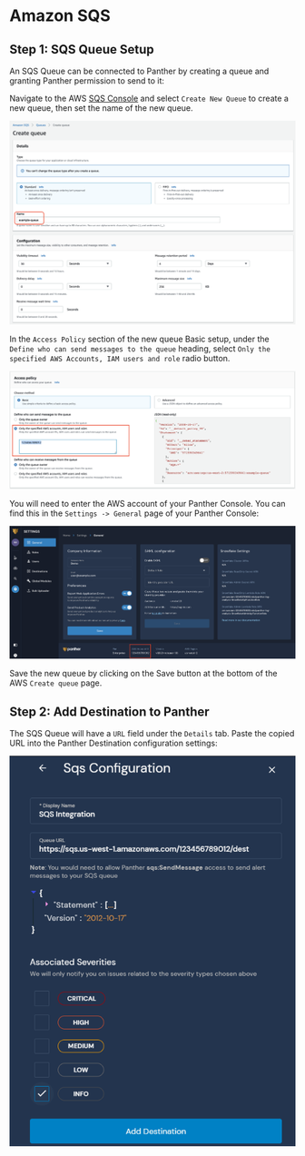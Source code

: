 # Amazon SQS

## Step 1: SQS Queue Setup

An SQS Queue can be connected to Panther by creating a queue and granting Panther permission to send to it:

Navigate to the AWS [SQS Console](https://console.aws.amazon.com/sqs/home) and select `Create New Queue` to create a new queue, then set the name of the new queue.

![](<../../../.gitbook/assets/sqs1 (9) (2) (1) (15).png>)

In the `Access Policy` section of the new queue Basic setup, under the `Define who can send messages to the queue` heading, select `Only the specified AWS Accounts, IAM users and role` radio button.

![](<../../../.gitbook/assets/sqs2 (9) (3) (1) (15).png>)

You will need to enter the AWS account of your Panther Console. You can find this in the `Settings -> General` page of your Panther Console:

![](<../../../.gitbook/assets/sqs3 (9) (4) (1) (17).png>)

Save the new queue by clicking on the Save button at the bottom of the AWS `Create queue` page.

## Step 2: Add Destination to Panther

The SQS Queue will have a `URL` field under the `Details` tab. Paste the copied URL into the Panther Destination configuration settings:

![](<../../../.gitbook/assets/sqs-panther (7) (7) (4) (1) (8).png>)
